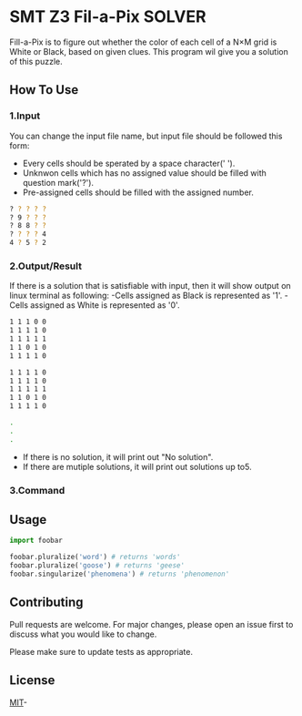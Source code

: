 # SMT Z3 Fil-a-Pix SOLVER

Fill-a-Pix is to figure out whether the color of each cell of a N×M grid is White or Black, based on given clues. This program wil give you a solution of this puzzle.

## How To Use

### 1.Input
You can change the input file name, but input file should be followed this form:
- Every cells should be sperated by a space character(' '). 
- Unknwon cells which has no assigned value should be filled with question mark('?').
- Pre-assigned cells should be filled with the assigned number.

```bash
? ? ? ? ?
? 9 ? ? ?
? 8 8 ? ?
? ? ? ? 4
4 ? 5 ? 2
```

### 2.Output/Result
If there is a solution that is satisfiable with input, 
then it will show output on linux terminal as following:
-Cells assigned as Black is represented as '1'.
-Cells assigned as White is represented as '0'.

```bash
1 1 1 0 0
1 1 1 1 0
1 1 1 1 1
1 1 0 1 0
1 1 1 1 0

1 1 1 1 0
1 1 1 1 0
1 1 1 1 1
1 1 0 1 0
1 1 1 1 0

.
.
.
```
- If there is no solution, it will print out "No solution".
- If there are mutiple solutions, it will print out solutions up to5.

### 3.Command



## Usage

```python
import foobar

foobar.pluralize('word') # returns 'words'
foobar.pluralize('goose') # returns 'geese'
foobar.singularize('phenomena') # returns 'phenomenon'
```

## Contributing
Pull requests are welcome. For major changes, please open an issue first to discuss what you would like to change.

Please make sure to update tests as appropriate.

## License
[MIT](https://choosealicense.com/licenses/mit/)-
